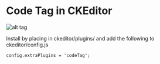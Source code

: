 Code Tag in CKEditor
==============

![alt tag](http://imgur.com/hurFi1i)

Install by placing in ckeditor/plugins/ and add the following to ckeditor/config.js
    
    config.extraPlugins = 'codeTag';